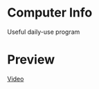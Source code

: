 # Computer Info
Useful daily-use program

# Preview
[Video](https://www.youtube.com/embed/WZDov9wBPdU)
